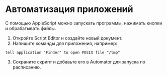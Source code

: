 # Автоматизация приложений

С помощью AppleScript можно запускать программы, нажимать кнопки и обрабатывать файлы.

1. Откройте Script Editor и создайте новый документ.
2. Напишите команды для приложения, например:
```applescript
tell application "Finder" to open POSIX file "/tmp"
```
3. Сохраните скрипт и добавьте его в Automator для запуска по расписанию.
